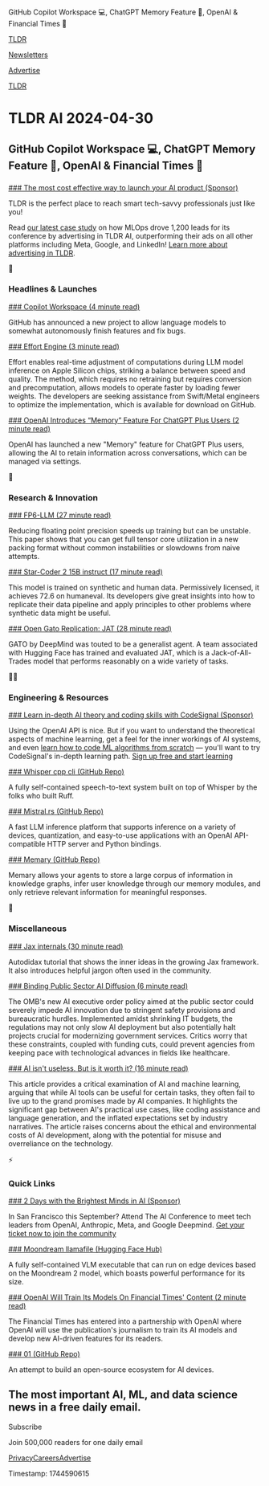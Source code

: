 GitHub Copilot Workspace 💻, ChatGPT Memory Feature 🧠, OpenAI & Financial Times 🤝

[TLDR](/)

[Newsletters](/newsletters)

[Advertise](https://advertise.tldr.tech/)

[TLDR](/)

# TLDR AI 2024-04-30

## GitHub Copilot Workspace 💻, ChatGPT Memory Feature 🧠, OpenAI & Financial Times 🤝

### 

[### The most cost effective way to launch your AI product (Sponsor)](https://advertise.tldr.tech/?utm_source=tldrai&utm_medium=newsletter&utm_campaign=primary04232024)

TLDR is the perfect place to reach smart tech-savvy professionals just like you!

Read [our latest case study](https://links.tldrnewsletter.com/EWTtxw) on how MLOps drove 1,200 leads for its conference by advertising in TLDR AI, outperforming their ads on all other platforms including Meta, Google, and LinkedIn! [Learn more about advertising in TLDR](https://links.tldrnewsletter.com/lqxPmM).

🚀

### Headlines & Launches

[### Copilot Workspace (4 minute read)](https://githubnext.com/projects/copilot-workspace/?utm_source=tldrai)

GitHub has announced a new project to allow language models to somewhat autonomously finish features and fix bugs.

[### Effort Engine (3 minute read)](https://kolinko.github.io/effort?utm_source=tldrai)

Effort enables real-time adjustment of computations during LLM model inference on Apple Silicon chips, striking a balance between speed and quality. The method, which requires no retraining but requires conversion and precomputation, allows models to operate faster by loading fewer weights. The developers are seeking assistance from Swift/Metal engineers to optimize the implementation, which is available for download on GitHub.

[### OpenAI Introduces “Memory” Feature For ChatGPT Plus Users (2 minute read)](https://the-decoder.com/openai-introduces-memory-feature-for-chatgpt-plus-users/?utm_source=tldrai)

OpenAI has launched a new "Memory" feature for ChatGPT Plus users, allowing the AI to retain information across conversations, which can be managed via settings.

🧠

### Research & Innovation

[### FP6-LLM (27 minute read)](https://arxiv.org/abs/2401.14112?utm_source=tldrai)

Reducing floating point precision speeds up training but can be unstable. This paper shows that you can get full tensor core utilization in a new packing format without common instabilities or slowdowns from naive attempts.

[### Star-Coder 2 15B instruct (17 minute read)](https://huggingface.co/blog/sc2-instruct?utm_source=tldrai)

This model is trained on synthetic and human data. Permissively licensed, it achieves 72.6 on humaneval. Its developers give great insights into how to replicate their data pipeline and apply principles to other problems where synthetic data might be useful.

[### Open Gato Replication: JAT (28 minute read)](https://huggingface.co/blog/jat?utm_source=tldrai)

GATO by DeepMind was touted to be a generalist agent. A team associated with Hugging Face has trained and evaluated JAT, which is a Jack-of-All-Trades model that performs reasonably on a wide variety of tasks.

👨‍💻

### Engineering & Resources

[### Learn in-depth AI theory and coding skills with CodeSignal (Sponsor)](https://learn.codesignal.com/preview/course-paths/18/ai-theory-and-coding?utm_campaign=AI-Learning-Paths-Newsletter_Q1_25_&utm_medium=email&utm_source=tldr-media&utm_content=registration)

Using the OpenAI API is nice. But if you want to understand the theoretical aspects of machine learning, get a feel for the inner workings of AI systems, and even [learn how to code ML algorithms from scratch](https://links.tldrnewsletter.com/fbn530) — you'll want to try CodeSignal's in-depth learning path. [Sign up free and start learning](https://links.tldrnewsletter.com/fbn530)

[### Whisper cpp cli (GitHub Repo)](https://github.com/charliermarsh/whisper.cpp-cli?utm_source=tldrai)

A fully self-contained speech-to-text system built on top of Whisper by the folks who built Ruff.

[### Mistral.rs (GitHub Repo)](https://github.com/EricLBuehler/mistral.rs?utm_source=tldrai)

A fast LLM inference platform that supports inference on a variety of devices, quantization, and easy-to-use applications with an OpenAI API-compatible HTTP server and Python bindings.

[### Memary (GitHub Repo)](https://github.com/kingjulio8238/memary?utm_source=tldrai)

Memary allows your agents to store a large corpus of information in knowledge graphs, infer user knowledge through our memory modules, and only retrieve relevant information for meaningful responses.

🎁

### Miscellaneous

[### Jax internals (30 minute read)](https://jax.readthedocs.io/en/latest/autodidax.html?utm_source=tldrai)

Autodidax tutorial that shows the inner ideas in the growing Jax framework. It also introduces helpful jargon often used in the community.

[### Binding Public Sector AI Diffusion (6 minute read)](https://digitalspirits.substack.com/p/binding-public-sector-ai-diffusion?utm_source=tldrai)

The OMB's new AI executive order policy aimed at the public sector could severely impede AI innovation due to stringent safety provisions and bureaucratic hurdles. Implemented amidst shrinking IT budgets, the regulations may not only slow AI deployment but also potentially halt projects crucial for modernizing government services. Critics worry that these constraints, coupled with funding cuts, could prevent agencies from keeping pace with technological advances in fields like healthcare.

[### AI isn't useless. But is it worth it? (16 minute read)](https://www.citationneeded.news/ai-isnt-useless/?utm_source=tldrai)

This article provides a critical examination of AI and machine learning, arguing that while AI tools can be useful for certain tasks, they often fail to live up to the grand promises made by AI companies. It highlights the significant gap between AI's practical use cases, like coding assistance and language generation, and the inflated expectations set by industry narratives. The article raises concerns about the ethical and environmental costs of AI development, along with the potential for misuse and overreliance on the technology.

⚡️

### Quick Links

[### 2 Days with the Brightest Minds in AI (Sponsor)](https://aiconference.com/?utm_source=tldr&utm_medium=email&utm_campaign=newsletter&utm_content=aic)

In San Francisco this September? Attend The AI Conference to meet tech leaders from OpenAI, Anthropic, Meta, and Google Deepmind. [Get your ticket now to join the community](https://links.tldrnewsletter.com/GgLZ94)

[### Moondream llamafile (Hugging Face Hub)](https://huggingface.co/cjpais/moondream2-llamafile?utm_source=tldrai)

A fully self-contained VLM executable that can run on edge devices based on the Moondream 2 model, which boasts powerful performance for its size.

[### OpenAI Will Train Its Models On Financial Times' Content (2 minute read)](https://www.engadget.com/openai-will-train-its-ai-models-on-the-financial-times-journalism-173249177.html?src=rss&utm_source=tldrai)

The Financial Times has entered into a partnership with OpenAI where OpenAI will use the publication's journalism to train its AI models and develop new AI-driven features for its readers.

[### 01 (GitHub Repo)](https://github.com/OpenInterpreter/01?utm_source=tldrai)

An attempt to build an open-source ecosystem for AI devices.

## The most important AI, ML, and data science news in a free daily email.

Subscribe

Join 500,000 readers for one daily email

[Privacy](/privacy)[Careers](https://jobs.ashbyhq.com/tldr.tech)[Advertise](/ai/advertise)

Timestamp: 1744590615